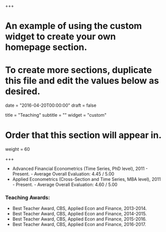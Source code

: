 +++
# An example of using the custom widget to create your own homepage section.
# To create more sections, duplicate this file and edit the values below as desired.

date = "2016-04-20T00:00:00"
draft = false

title = "Teaching"
subtitle = ""
widget = "custom"

# Order that this section will appear in.
weight = 60

+++

- Advanced Financial Econometrics (Time Series, PhD level), 2011 -
  Present. 
	  - Average Overall Evaluation: 4.45 / 5.00
- Applied Econometrics (Cross-Section and Time Series, MBA level),
  2011 - Present. 
	  - Average Overall Evaluation: 4.60 / 5.00

### Teaching Awards:

- Best Teacher Award, CBS, Applied Econ and Finance, 2013-2014.
- Best Teacher Award, CBS, Applied Econ and Finance, 2014-2015. 
- Best Teacher Award, CBS, Applied Econ and Finance, 2015-2016. 
- Best Teacher Award, CBS, Applied Econ and Finance, 2016-2017. 

